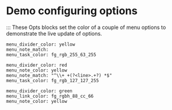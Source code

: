 # Demo configuring options

::: These Opts blocks set the color of a couple of menu options to demonstrate the live update of options.

```opts :opts1
menu_divider_color: yellow
menu_note_match:
menu_task_color: fg_rgb_255_63_255
```

```opts :opts2
menu_divider_color: red
menu_note_color: yellow
menu_note_match: "^\\+ +(?<line>.+?) *$"
menu_task_color: fg_rgb_127_127_255
```

```opts :(document_options)
menu_divider_color: green
menu_link_color: fg_rgbh_88_cc_66
menu_note_color: yellow
```
